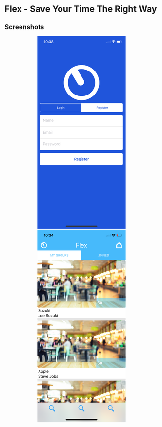 # Flex - Save Your Time The Right Way

## Screenshots

<div style="text-align:center">

<img src=https://raw.githubusercontent.com/joesuzuki/Flex/master/Flex/Assets.xcassets/sim.imageset/sim.png width=290 />
<img src=https://raw.githubusercontent.com/joesuzuki/Flex/master/Flex/Assets.xcassets/sim3.imageset/sim3.png width=290 />
</div>
